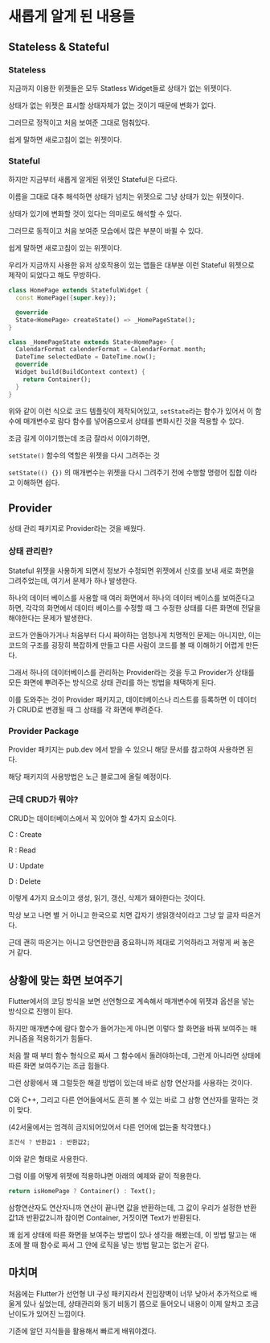 # 새롭게 알게 된 내용들

## Stateless & Stateful

### Stateless

지금까지 이용한 위젯들은 모두 Statless Widget들로 상태가 없는 위젯이다.

상태가 없는 위젯은 표시할 상태자체가 없는 것이기 때문에 변화가 없다.

그러므로 정적이고 처음 보여준 그대로 멈춰있다.

쉽게 말하면 새로고침이 없는 위젯이다.

### Stateful

하지만 지금부터 새롭게 알게된 위젯인 Stateful은 다르다.

이름을 그대로 대추 해석하면 상태가 넘치는 위젯으로 그냥 상태가 있는 위젯이다.

상태가 있기에 변화할 것이 있다는 의미로도 해석할 수 있다.

그러므로 동적이고 처음 보여준 모습에서 많은 부분이 바뀔 수 있다.

쉽게 말하면 새로고침이 있는 위젯이다.

우리가 지금까지 사용한 유저 상호작용이 있는 앱들은 대부분 이런 Stateful 위젯으로 제작이 되었다고 해도 무방하다.

```dart
class HomePage extends StatefulWidget {
  const HomePage({super.key});

  @override
  State<HomePage> createState() => _HomePageState();
}

class _HomePageState extends State<HomePage> {
  CalendarFormat calenderFormat = CalendarFormat.month;
  DateTime selectedDate = DateTime.now();
  @override
  Widget build(BuildContext context) {
    return Container();
  }
}
```

위와 같이 이런 식으로 코드 템플릿이 제작되어있고, `setState`라는 함수가 있어서 이 함수에 매개변수로 람다 함수를 넣어줌으로서 상태를 변화시킨 것을 적용할 수 있다.

조금 길게 이야기했는데 조금 잘라서 이야기하면, 

`setState()` 함수의 역할은 위젯을 다시 그려주는 것

`setState(() {})` 의 매개변수는 위젯을 다시 그려주기 전에 수행할 명령어 집합 이라고 이해하면 쉽다.

## Provider

상태 관리 패키지로 Provider라는 것을 배웠다.

### 상태 관리란? 

Stateful 위젯을 사용하게 되면서 정보가 수정되면 위젯에서 신호를 보내 새로 화면을 그려주었는데, 여기서 문제가 하나 발생한다.

하나의 데이터 베이스를 사용할 때 여러 화면에서 하나의 데이터 베이스를 보여준다고 하면, 각각의 화면에서 데이터 베이스를 수정할 때 그 수정한 상태를 다른 화면에 전달을 해야한다는 문제가 발생한다.

코드가 안돌아가거나 처음부터 다시 짜야하는 엄청나게 치명적인 문제는 아니지만, 이는 코드의 구조를 굉장히 복잡하게 만들고 다른 사람이 코드를 볼 때 이해하기 어렵게 만든다.

그래서 하나의 데이터베이스를 관리하는 Provider라는 것을 두고 Provider가 상태를 모든 화면에 뿌려주는 방식으로 상태 관리를 하는 방법을 채택하게 된다.

이를 도와주는 것이 Provider 패키지고, 데이터베이스나 리스트를 등록하면 이 데이터가 CRUD로 변경될 때 그 상태를 각 화면에 뿌려준다.

### Provider Package

Provider 패키지는 pub.dev 에서 받을 수 있으니 해당 문서를 참고하여 사용하면 된다.

해당 패키지의 사용방법은 노근 블로그에 올릴 예정이다.


### 근데 CRUD가 뭐야?

CRUD는 데이터베이스에서 꼭 있어야 할 4가지 요소이다.

C : Create

R : Read

U : Update

D : Delete

이렇게 4가지 요소이고 생성, 읽기, 갱신, 삭제가 돼야한다는 것이다.

막상 보고 나면 별 거 아니고 한국으로 치면 갑자기 생읽갱삭이라고 그냥 앞 글자 따온거다.

근데 괜히 따온거는 아니고 당연한만큼 중요하니까 제대로 기억하라고 저렇게 써 놓은 거 같다.

## 상황에 맞는 화면 보여주기

Flutter에서의 코딩 방식을 보면 선언형으로 계속해서 매개변수에 위젯과 옵션을 넣는 방식으로 진행이 된다.

하지만 매개변수에 람다 함수가 들어가는게 아니면 이렇다 할 화면을 바꿔 보여주는 매커니즘을 적용하기가 힘들다.

처음 짤 때 부터 함수 형식으로 짜서 그 함수에서 돌려야하는데, 그런게 아니라면 상태에 따른 화면 보여주기는 조금 힘들다.

그런 상황에서 꽤 그럴듯한 해결 방법이 있는데 바로 삼항 연산자를 사용하는 것이다.

C와 C++, 그리고 다른 언어들에서도 흔히 볼 수 있는 바로 그 삼항 연산자를 말하는 것이 맞다.

(42서울에서는 엄격히 금지되어있어서 다른 언어에 없는줄 착각했다.)

```dart
조건식 ? 반환값1 : 반환값2;
```

이와 같은 형태로 사용한다.

그럼 이를 어떻게 위젯에 적용하냐면 아래의 예제와 같이 적용한다.

```dart
return isHomePage ? Container() : Text();
```

삼항연산자도 연산자니까 연산이 끝나면 값을 반환하는데, 그 값이 우리가 설정한 반환값1과 반환값2니까 참이면 Container, 거짓이면 Text가 반환된다.



꽤 쉽게 상태에 따른 화면을 보여주는 방법이 있나 생각을 해봤는데, 이 방법 말고는 애초에 짤 때 함수로 짜서 그 안에 로직을 넣는 방법 말고는 없는거 같다.

## 마치며

처음에는 Flutter가 선언형 UI 구성 패키지라서 진입장벽이 너무 낮아서 추가적으로 배울게 있나 싶었는데, 상태관리와 동기 비동기 쯤으로 들어오니 내용이 이제 알차고 조금 난이도가 있어진 느낌이다.

기존에 알던 지식들을 활용해서 빠르게 배워야겠다.
